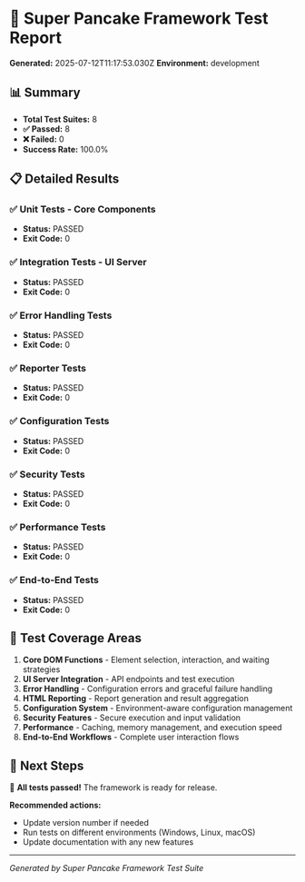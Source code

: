 
# 🥞 Super Pancake Framework Test Report

**Generated:** 2025-07-12T11:17:53.030Z
**Environment:** development

## 📊 Summary

- **Total Test Suites:** 8
- **✅ Passed:** 8
- **❌ Failed:** 0
- **Success Rate:** 100.0%

## 📋 Detailed Results


### ✅ Unit Tests - Core Components
- **Status:** PASSED
- **Exit Code:** 0

### ✅ Integration Tests - UI Server
- **Status:** PASSED
- **Exit Code:** 0

### ✅ Error Handling Tests
- **Status:** PASSED
- **Exit Code:** 0

### ✅ Reporter Tests
- **Status:** PASSED
- **Exit Code:** 0

### ✅ Configuration Tests
- **Status:** PASSED
- **Exit Code:** 0

### ✅ Security Tests
- **Status:** PASSED
- **Exit Code:** 0

### ✅ Performance Tests
- **Status:** PASSED
- **Exit Code:** 0

### ✅ End-to-End Tests
- **Status:** PASSED
- **Exit Code:** 0


## 🎯 Test Coverage Areas

1. **Core DOM Functions** - Element selection, interaction, and waiting strategies
2. **UI Server Integration** - API endpoints and test execution
3. **Error Handling** - Configuration errors and graceful failure handling
4. **HTML Reporting** - Report generation and result aggregation
5. **Configuration System** - Environment-aware configuration management
6. **Security Features** - Secure execution and input validation
7. **Performance** - Caching, memory management, and execution speed
8. **End-to-End Workflows** - Complete user interaction flows

## 🚀 Next Steps


🎉 **All tests passed!** The framework is ready for release.

**Recommended actions:**
- Update version number if needed
- Run tests on different environments (Windows, Linux, macOS)
- Update documentation with any new features


---
*Generated by Super Pancake Framework Test Suite*
